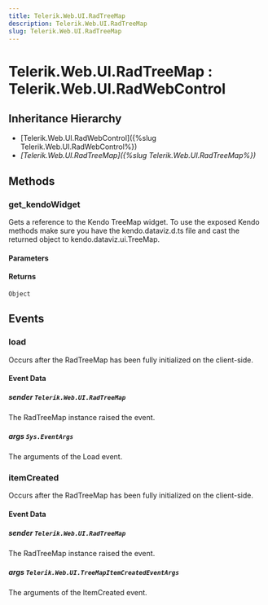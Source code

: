 ```yaml
---
title: Telerik.Web.UI.RadTreeMap
description: Telerik.Web.UI.RadTreeMap
slug: Telerik.Web.UI.RadTreeMap
---
```


# Telerik.Web.UI.RadTreeMap : Telerik.Web.UI.RadWebControl

## Inheritance Hierarchy

* [Telerik.Web.UI.RadWebControl]({%slug Telerik.Web.UI.RadWebControl%})
* *[Telerik.Web.UI.RadTreeMap]({%slug Telerik.Web.UI.RadTreeMap%})*


## Methods

###  get_kendoWidget

Gets a reference to the Kendo TreeMap widget. 
To use the exposed Kendo methods make sure you have the kendo.dataviz.d.ts file and cast the returned object to kendo.dataviz.ui.TreeMap.

#### Parameters

#### Returns

`Object` 


## Events

### load

Occurs after the RadTreeMap has been fully initialized on the client-side. 

#### Event Data

##### sender `Telerik.Web.UI.RadTreeMap`

The RadTreeMap instance raised the event.

##### args `Sys.EventArgs`

The arguments of the Load event.


### itemCreated

Occurs after the RadTreeMap has been fully initialized on the client-side. 

#### Event Data

##### sender `Telerik.Web.UI.RadTreeMap`

The RadTreeMap instance raised the event.

##### args `Telerik.Web.UI.TreeMapItemCreatedEventArgs`

The arguments of the ItemCreated event.

